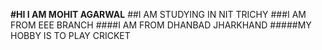 **#HI I AM MOHIT AGARWAL**
##I AM STUDYING IN NIT TRICHY
###I AM FROM EEE BRANCH
####I AM FROM DHANBAD JHARKHAND
#####MY HOBBY IS TO PLAY CRICKET

